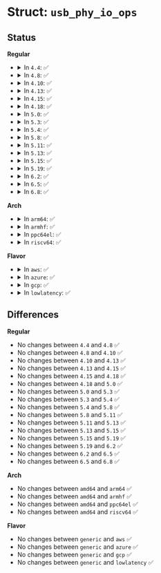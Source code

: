 # Struct: <code>usb_phy_io_ops</code>

## Status
<b>Regular</b>
<ul>
<li>
<details>
<summary>In <code>4.4</code>: ✅</summary>

```c
struct usb_phy_io_ops {
    int (*read)(struct usb_phy *, u32);
    int (*write)(struct usb_phy *, u32, u32);
};
```
</details>
</li>
<li>
<details>
<summary>In <code>4.8</code>: ✅</summary>

```c
struct usb_phy_io_ops {
    int (*read)(struct usb_phy *, u32);
    int (*write)(struct usb_phy *, u32, u32);
};
```
</details>
</li>
<li>
<details>
<summary>In <code>4.10</code>: ✅</summary>

```c
struct usb_phy_io_ops {
    int (*read)(struct usb_phy *, u32);
    int (*write)(struct usb_phy *, u32, u32);
};
```
</details>
</li>
<li>
<details>
<summary>In <code>4.13</code>: ✅</summary>

```c
struct usb_phy_io_ops {
    int (*read)(struct usb_phy *, u32);
    int (*write)(struct usb_phy *, u32, u32);
};
```
</details>
</li>
<li>
<details>
<summary>In <code>4.15</code>: ✅</summary>

```c
struct usb_phy_io_ops {
    int (*read)(struct usb_phy *, u32);
    int (*write)(struct usb_phy *, u32, u32);
};
```
</details>
</li>
<li>
<details>
<summary>In <code>4.18</code>: ✅</summary>

```c
struct usb_phy_io_ops {
    int (*read)(struct usb_phy *, u32);
    int (*write)(struct usb_phy *, u32, u32);
};
```
</details>
</li>
<li>
<details>
<summary>In <code>5.0</code>: ✅</summary>

```c
struct usb_phy_io_ops {
    int (*read)(struct usb_phy *, u32);
    int (*write)(struct usb_phy *, u32, u32);
};
```
</details>
</li>
<li>
<details>
<summary>In <code>5.3</code>: ✅</summary>

```c
struct usb_phy_io_ops {
    int (*read)(struct usb_phy *, u32);
    int (*write)(struct usb_phy *, u32, u32);
};
```
</details>
</li>
<li>
<details>
<summary>In <code>5.4</code>: ✅</summary>

```c
struct usb_phy_io_ops {
    int (*read)(struct usb_phy *, u32);
    int (*write)(struct usb_phy *, u32, u32);
};
```
</details>
</li>
<li>
<details>
<summary>In <code>5.8</code>: ✅</summary>

```c
struct usb_phy_io_ops {
    int (*read)(struct usb_phy *, u32);
    int (*write)(struct usb_phy *, u32, u32);
};
```
</details>
</li>
<li>
<details>
<summary>In <code>5.11</code>: ✅</summary>

```c
struct usb_phy_io_ops {
    int (*read)(struct usb_phy *, u32);
    int (*write)(struct usb_phy *, u32, u32);
};
```
</details>
</li>
<li>
<details>
<summary>In <code>5.13</code>: ✅</summary>

```c
struct usb_phy_io_ops {
    int (*read)(struct usb_phy *, u32);
    int (*write)(struct usb_phy *, u32, u32);
};
```
</details>
</li>
<li>
<details>
<summary>In <code>5.15</code>: ✅</summary>

```c
struct usb_phy_io_ops {
    int (*read)(struct usb_phy *, u32);
    int (*write)(struct usb_phy *, u32, u32);
};
```
</details>
</li>
<li>
<details>
<summary>In <code>5.19</code>: ✅</summary>

```c
struct usb_phy_io_ops {
    int (*read)(struct usb_phy *, u32);
    int (*write)(struct usb_phy *, u32, u32);
};
```
</details>
</li>
<li>
<details>
<summary>In <code>6.2</code>: ✅</summary>

```c
struct usb_phy_io_ops {
    int (*read)(struct usb_phy *, u32);
    int (*write)(struct usb_phy *, u32, u32);
};
```
</details>
</li>
<li>
<details>
<summary>In <code>6.5</code>: ✅</summary>

```c
struct usb_phy_io_ops {
    int (*read)(struct usb_phy *, u32);
    int (*write)(struct usb_phy *, u32, u32);
};
```
</details>
</li>
<li>
<details>
<summary>In <code>6.8</code>: ✅</summary>

```c
struct usb_phy_io_ops {
    int (*read)(struct usb_phy *, u32);
    int (*write)(struct usb_phy *, u32, u32);
};
```
</details>
</li>
</ul>
<b>Arch</b>
<ul>
<li>
<details>
<summary>In <code>arm64</code>: ✅</summary>

```c
struct usb_phy_io_ops {
    int (*read)(struct usb_phy *, u32);
    int (*write)(struct usb_phy *, u32, u32);
};
```
</details>
</li>
<li>
<details>
<summary>In <code>armhf</code>: ✅</summary>

```c
struct usb_phy_io_ops {
    int (*read)(struct usb_phy *, u32);
    int (*write)(struct usb_phy *, u32, u32);
};
```
</details>
</li>
<li>
<details>
<summary>In <code>ppc64el</code>: ✅</summary>

```c
struct usb_phy_io_ops {
    int (*read)(struct usb_phy *, u32);
    int (*write)(struct usb_phy *, u32, u32);
};
```
</details>
</li>
<li>
<details>
<summary>In <code>riscv64</code>: ✅</summary>

```c
struct usb_phy_io_ops {
    int (*read)(struct usb_phy *, u32);
    int (*write)(struct usb_phy *, u32, u32);
};
```
</details>
</li>
</ul>
<b>Flavor</b>
<ul>
<li>
<details>
<summary>In <code>aws</code>: ✅</summary>

```c
struct usb_phy_io_ops {
    int (*read)(struct usb_phy *, u32);
    int (*write)(struct usb_phy *, u32, u32);
};
```
</details>
</li>
<li>
<details>
<summary>In <code>azure</code>: ✅</summary>

```c
struct usb_phy_io_ops {
    int (*read)(struct usb_phy *, u32);
    int (*write)(struct usb_phy *, u32, u32);
};
```
</details>
</li>
<li>
<details>
<summary>In <code>gcp</code>: ✅</summary>

```c
struct usb_phy_io_ops {
    int (*read)(struct usb_phy *, u32);
    int (*write)(struct usb_phy *, u32, u32);
};
```
</details>
</li>
<li>
<details>
<summary>In <code>lowlatency</code>: ✅</summary>

```c
struct usb_phy_io_ops {
    int (*read)(struct usb_phy *, u32);
    int (*write)(struct usb_phy *, u32, u32);
};
```
</details>
</li>
</ul>

## Differences
<b>Regular</b>
<ul>
<li>
No changes between <code>4.4</code> and <code>4.8</code> ✅
</li>
<li>
No changes between <code>4.8</code> and <code>4.10</code> ✅
</li>
<li>
No changes between <code>4.10</code> and <code>4.13</code> ✅
</li>
<li>
No changes between <code>4.13</code> and <code>4.15</code> ✅
</li>
<li>
No changes between <code>4.15</code> and <code>4.18</code> ✅
</li>
<li>
No changes between <code>4.18</code> and <code>5.0</code> ✅
</li>
<li>
No changes between <code>5.0</code> and <code>5.3</code> ✅
</li>
<li>
No changes between <code>5.3</code> and <code>5.4</code> ✅
</li>
<li>
No changes between <code>5.4</code> and <code>5.8</code> ✅
</li>
<li>
No changes between <code>5.8</code> and <code>5.11</code> ✅
</li>
<li>
No changes between <code>5.11</code> and <code>5.13</code> ✅
</li>
<li>
No changes between <code>5.13</code> and <code>5.15</code> ✅
</li>
<li>
No changes between <code>5.15</code> and <code>5.19</code> ✅
</li>
<li>
No changes between <code>5.19</code> and <code>6.2</code> ✅
</li>
<li>
No changes between <code>6.2</code> and <code>6.5</code> ✅
</li>
<li>
No changes between <code>6.5</code> and <code>6.8</code> ✅
</li>
</ul>
<b>Arch</b>
<ul>
<li>
No changes between <code>amd64</code> and <code>arm64</code> ✅
</li>
<li>
No changes between <code>amd64</code> and <code>armhf</code> ✅
</li>
<li>
No changes between <code>amd64</code> and <code>ppc64el</code> ✅
</li>
<li>
No changes between <code>amd64</code> and <code>riscv64</code> ✅
</li>
</ul>
<b>Flavor</b>
<ul>
<li>
No changes between <code>generic</code> and <code>aws</code> ✅
</li>
<li>
No changes between <code>generic</code> and <code>azure</code> ✅
</li>
<li>
No changes between <code>generic</code> and <code>gcp</code> ✅
</li>
<li>
No changes between <code>generic</code> and <code>lowlatency</code> ✅
</li>
</ul>
